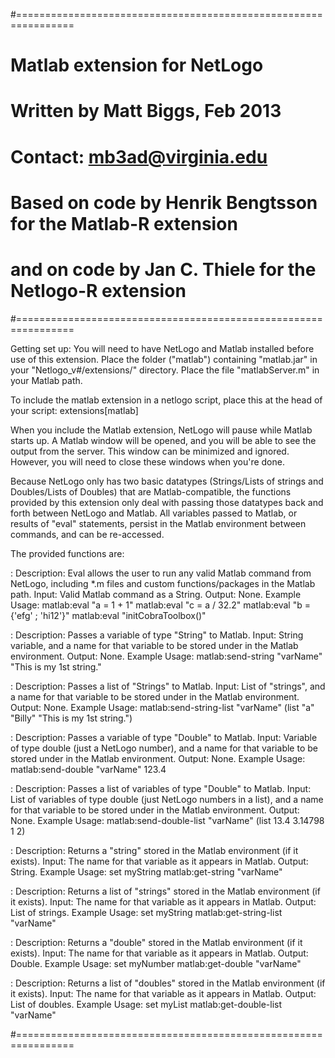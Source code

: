 #================================================================
#
#  Matlab extension for NetLogo
#   Written by Matt Biggs, Feb 2013
#   Contact: mb3ad@virginia.edu
#
#	Based on code by Henrik Bengtsson for the Matlab-R extension
#   and on code by Jan C. Thiele for the Netlogo-R extension
#================================================================

Getting set up:
You will need to have NetLogo and Matlab installed before use of this extension. 
Place the folder ("matlab") containing "matlab.jar" in your "Netlogo_v#/extensions/" directory.
Place the file "matlabServer.m" in your Matlab path.

To include the matlab extension in a netlogo script, place this at the head of your script:
	extensions[matlab]

When you include the Matlab extension, NetLogo will pause while Matlab starts up. A Matlab
window will be opened, and you will be able to see the output from the server. This window 
can be minimized and ignored. However, you will need to close these windows when you're done.

Because NetLogo only has two basic datatypes (Strings/Lists of strings and Doubles/Lists of Doubles) that are 
Matlab-compatible, the functions provided by this extension only deal with passing those 
datatypes back and forth between NetLogo and Matlab. All variables passed to Matlab, or results of "eval" 
statements, persist in the Matlab environment between commands, and can be re-accessed. 

The provided functions are:

<eval>:
Description: Eval allows the user to run any valid Matlab command from NetLogo, including 
			 *.m files and custom functions/packages in the Matlab path. 
Input: Valid Matlab command as a String.
Output: None.
Example Usage: 
	matlab:eval "a = 1 + 1"
	matlab:eval "c = a / 32.2"
	matlab:eval "b = {'efg' ; 'hi12'}"
	matlab:eval "initCobraToolbox()"
	
	
<send-string>:
Description: Passes a variable of type "String" to Matlab.
Input: String variable, and a name for that variable to be stored under in the Matlab environment.
Output: None.
Example Usage: 
	matlab:send-string "varName" "This is my 1st string."
	
	
<send-string-list>:
Description: Passes a list of "Strings" to Matlab.
Input: List of "strings", and a name for that variable to be stored under in the Matlab environment.
Output: None.
Example Usage: 
	matlab:send-string-list "varName" (list "a" "Billy" "This is my 1st string.")

	
<send-double>:
Description: Passes a variable of type "Double" to Matlab.
Input: Variable of type double (just a NetLogo number), and a name for that variable to be stored 
	   under in the Matlab environment.
Output: None.
Example Usage: 
	matlab:send-double "varName" 123.4
	
	
<send-double-list>:
Description: Passes a list of variables of type "Double" to Matlab.
Input: List of variables of type double (just NetLogo numbers in a list), and a name for that variable to be stored 
	   under in the Matlab environment.
Output: None.
Example Usage: 
	matlab:send-double-list "varName" (list 13.4 3.14798 1 2)
	
	
<get-string>:
Description: Returns a "string" stored in the Matlab environment (if it exists).
Input: The name for that variable as it appears in Matlab.
Output: String.
Example Usage: 
	set myString matlab:get-string "varName"
	
	
<get-string-list>:
Description: Returns a list of "strings" stored in the Matlab environment (if it exists).
Input: The name for that variable as it appears in Matlab.
Output: List of strings.
Example Usage: 
	set myString matlab:get-string-list "varName"
	
	
<get-double>:
Description: Returns a "double" stored in the Matlab environment (if it exists).
Input: The name for that variable as it appears in Matlab.
Output: Double.
Example Usage: 
	set myNumber matlab:get-double "varName"
	
	
<get-double-list>:
Description: Returns a list of "doubles" stored in the Matlab environment (if it exists).
Input: The name for that variable as it appears in Matlab.
Output: List of doubles.
Example Usage: 
	set myList matlab:get-double-list "varName"
	
#================================================================	
